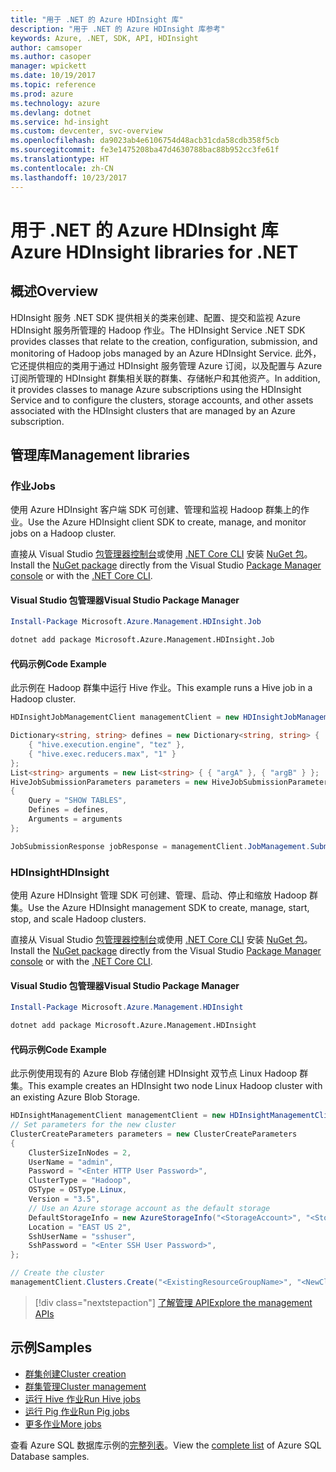 ```yaml
---
title: "用于 .NET 的 Azure HDInsight 库"
description: "用于 .NET 的 Azure HDInsight 库参考"
keywords: Azure, .NET, SDK, API, HDInsight
author: camsoper
ms.author: casoper
manager: wpickett
ms.date: 10/19/2017
ms.topic: reference
ms.prod: azure
ms.technology: azure
ms.devlang: dotnet
ms.service: hd-insight
ms.custom: devcenter, svc-overview
ms.openlocfilehash: da9023ab4e6106754d48acb31cda58cdb358f5cb
ms.sourcegitcommit: fe3e1475208ba47d4630788bac88b952cc3fe61f
ms.translationtype: HT
ms.contentlocale: zh-CN
ms.lasthandoff: 10/23/2017
---
```

# <a name="azure-hdinsight-libraries-for-net"></a><span data-ttu-id="1d543-104">用于 .NET 的 Azure HDInsight 库</span><span class="sxs-lookup"><span data-stu-id="1d543-104">Azure HDInsight libraries for .NET</span></span>

## <a name="overview"></a><span data-ttu-id="1d543-105">概述</span><span class="sxs-lookup"><span data-stu-id="1d543-105">Overview</span></span>

<span data-ttu-id="1d543-106">HDInsight 服务 .NET SDK 提供相关的类来创建、配置、提交和监视 Azure HDInsight 服务所管理的 Hadoop 作业。</span><span class="sxs-lookup"><span data-stu-id="1d543-106">The HDInsight Service .NET SDK provides classes that relate to the creation, configuration, submission, and monitoring of Hadoop jobs managed by an Azure HDInsight Service.</span></span> <span data-ttu-id="1d543-107">此外，它还提供相应的类用于通过 HDInsight 服务管理 Azure 订阅，以及配置与 Azure 订阅所管理的 HDInsight 群集相关联的群集、存储帐户和其他资产。</span><span class="sxs-lookup"><span data-stu-id="1d543-107">In addition, it provides classes to manage Azure subscriptions using the HDInsight Service and to configure the clusters, storage accounts, and other assets associated with the HDInsight clusters that are managed by an Azure subscription.</span></span>

## <a name="management-libraries"></a><span data-ttu-id="1d543-108">管理库</span><span class="sxs-lookup"><span data-stu-id="1d543-108">Management libraries</span></span>

### <a name="jobs"></a><span data-ttu-id="1d543-109">作业</span><span class="sxs-lookup"><span data-stu-id="1d543-109">Jobs</span></span>

<span data-ttu-id="1d543-110">使用 Azure HDInsight 客户端 SDK 可创建、管理和监视 Hadoop 群集上的作业。</span><span class="sxs-lookup"><span data-stu-id="1d543-110">Use the Azure HDInsight client SDK to create, manage, and monitor jobs on a Hadoop cluster.</span></span> 

<span data-ttu-id="1d543-111">直接从 Visual Studio [包管理器控制台][PackageManager]或使用 [.NET Core CLI][DotNetCLI] 安装 [NuGet 包](https://www.nuget.org/packages/Microsoft.Azure.Management.HDInsight.Job)。</span><span class="sxs-lookup"><span data-stu-id="1d543-111">Install the [NuGet package](https://www.nuget.org/packages/Microsoft.Azure.Management.HDInsight.Job) directly from the Visual Studio [Package Manager console][PackageManager] or with the [.NET Core CLI][DotNetCLI].</span></span>

#### <a name="visual-studio-package-manager"></a><span data-ttu-id="1d543-112">Visual Studio 包管理器</span><span class="sxs-lookup"><span data-stu-id="1d543-112">Visual Studio Package Manager</span></span>

```powershell
Install-Package Microsoft.Azure.Management.HDInsight.Job
```

```bash
dotnet add package Microsoft.Azure.Management.HDInsight.Job
```

#### <a name="code-example"></a><span data-ttu-id="1d543-113">代码示例</span><span class="sxs-lookup"><span data-stu-id="1d543-113">Code Example</span></span>

<span data-ttu-id="1d543-114">此示例在 Hadoop 群集中运行 Hive 作业。</span><span class="sxs-lookup"><span data-stu-id="1d543-114">This example runs a Hive job in a Hadoop cluster.</span></span>

```csharp
HDInsightJobManagementClient managementClient = new HDInsightJobManagementClient(clusterUri, credentials);

Dictionary<string, string> defines = new Dictionary<string, string> {
    { "hive.execution.engine", "tez" },
    { "hive.exec.reducers.max", "1" }
};
List<string> arguments = new List<string> { { "argA" }, { "argB" } };
HiveJobSubmissionParameters parameters = new HiveJobSubmissionParameters
{
    Query = "SHOW TABLES",
    Defines = defines,
    Arguments = arguments
};

JobSubmissionResponse jobResponse = managementClient.JobManagement.SubmitHiveJob(parameters);
```

### <a name="hdinsight"></a><span data-ttu-id="1d543-115">HDInsight</span><span class="sxs-lookup"><span data-stu-id="1d543-115">HDInsight</span></span>

<span data-ttu-id="1d543-116">使用 Azure HDInsight 管理 SDK 可创建、管理、启动、停止和缩放 Hadoop 群集。</span><span class="sxs-lookup"><span data-stu-id="1d543-116">Use the Azure HDInsight management SDK to create, manage, start, stop, and scale Hadoop clusters.</span></span>

<span data-ttu-id="1d543-117">直接从 Visual Studio [包管理器控制台][PackageManager]或使用 [.NET Core CLI][DotNetCLI] 安装 [NuGet 包](https://www.nuget.org/packages/Microsoft.Azure.Management.HDInsight)。</span><span class="sxs-lookup"><span data-stu-id="1d543-117">Install the [NuGet package](https://www.nuget.org/packages/Microsoft.Azure.Management.HDInsight) directly from the Visual Studio [Package Manager console][PackageManager] or with the [.NET Core CLI][DotNetCLI].</span></span>

#### <a name="visual-studio-package-manager"></a><span data-ttu-id="1d543-118">Visual Studio 包管理器</span><span class="sxs-lookup"><span data-stu-id="1d543-118">Visual Studio Package Manager</span></span>

```powershell
Install-Package Microsoft.Azure.Management.HDInsight
```

```bash
dotnet add package Microsoft.Azure.Management.HDInsight
```

#### <a name="code-example"></a><span data-ttu-id="1d543-119">代码示例</span><span class="sxs-lookup"><span data-stu-id="1d543-119">Code Example</span></span>

<span data-ttu-id="1d543-120">此示例使用现有的 Azure Blob 存储创建 HDInsight 双节点 Linux Hadoop 群集。</span><span class="sxs-lookup"><span data-stu-id="1d543-120">This example creates an HDInsight two node Linux Hadoop cluster with an existing Azure Blob Storage.</span></span>

```csharp
HDInsightManagementClient managementClient = new HDInsightManagementClient(authToken);
// Set parameters for the new cluster
ClusterCreateParameters parameters = new ClusterCreateParameters
{
    ClusterSizeInNodes = 2,
    UserName = "admin",
    Password = "<Enter HTTP User Password>",
    ClusterType = "Hadoop",
    OSType = OSType.Linux,
    Version = "3.5",
    // Use an Azure storage account as the default storage
    DefaultStorageInfo = new AzureStorageInfo("<StorageAccount>", "<StorageKey>", "<BlobContainerName>"),
    Location = "EAST US 2",
    SshUserName = "sshuser",
    SshPassword = "<Enter SSH User Password>",
};

// Create the cluster
managementClient.Clusters.Create("<ExistingResourceGroupName>", "<NewClusterName>", parameters);
```

> [!div class="nextstepaction"]
> [<span data-ttu-id="1d543-121">了解管理 API</span><span class="sxs-lookup"><span data-stu-id="1d543-121">Explore the management APIs</span></span>](/dotnet/api/overview/azure/hdinsights/management)


## <a name="samples"></a><span data-ttu-id="1d543-122">示例</span><span class="sxs-lookup"><span data-stu-id="1d543-122">Samples</span></span>

- [<span data-ttu-id="1d543-123">群集创建</span><span class="sxs-lookup"><span data-stu-id="1d543-123">Cluster creation</span></span>](https://docs.microsoft.com/azure/hdinsight/hdinsight-hadoop-create-linux-clusters-dotnet-sdk)
- [<span data-ttu-id="1d543-124">群集管理</span><span class="sxs-lookup"><span data-stu-id="1d543-124">Cluster management</span></span>](https://docs.microsoft.com/azure/hdinsight/hdinsight-administer-use-dotnet-sdk)
- [<span data-ttu-id="1d543-125">运行 Hive 作业</span><span class="sxs-lookup"><span data-stu-id="1d543-125">Run Hive jobs</span></span>](https://docs.microsoft.com/azure/hdinsight/hdinsight-hadoop-use-hive-dotnet-sdk)
- [<span data-ttu-id="1d543-126">运行 Pig 作业</span><span class="sxs-lookup"><span data-stu-id="1d543-126">Run Pig jobs</span></span>](https://docs.microsoft.com/azure/hdinsight/hdinsight-hadoop-use-pig-dotnet-sdk)
- [<span data-ttu-id="1d543-127">更多作业</span><span class="sxs-lookup"><span data-stu-id="1d543-127">More jobs</span></span>](https://docs.microsoft.com/azure/hdinsight/hdinsight-submit-hadoop-jobs-programmatically)

<span data-ttu-id="1d543-128">查看 Azure SQL 数据库示例的[完整列表](https://azure.microsoft.com/resources/samples/?platform=dotnet&service=hdinsight)。</span><span class="sxs-lookup"><span data-stu-id="1d543-128">View the [complete list](https://azure.microsoft.com/resources/samples/?platform=dotnet&service=hdinsight) of Azure SQL Database samples.</span></span>

[PackageManager]: https://docs.microsoft.com/nuget/tools/package-manager-console
[DotNetCLI]: https://docs.microsoft.com/dotnet/core/tools/dotnet-add-package
